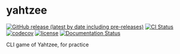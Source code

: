 # yahtzee

[![GitHub release (latest by date including pre-releases)](https://img.shields.io/github/v/release/augustopher/yahtzee?include_prereleases)](https://github.com/augustopher/yahtzee/releases)
[![CI Status](https://github.com/augustopher/yahtzee/actions/workflows/ci.yml/badge.svg)](https://github.com/augustopher/yahtzee/actions)
[![codecov](https://codecov.io/gh/augustopher/yahtzee/branch/main/graph/badge.svg?token=0E2IPIOE0C)](https://codecov.io/gh/augustopher/yahtzee)
[![license](https://img.shields.io/github/license/augustopher/yahtzee?color=blue)](https://github.com/augustopher/yahtzee/blob/main/LICENSE)
[![Documentation Status](https://readthedocs.org/projects/yahtzee/badge/?version=latest)](https://yahtzee.readthedocs.io/en/latest/?badge=latest)

CLI game of Yahtzee, for practice
